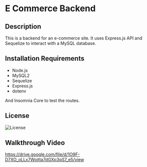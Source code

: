 # E Commerce Backend

## Description
This is a backend for an e-commerce site. It uses Express.js API and Sequelize to interact with a MySQL database.

## Installation Requirements
* Node.js
* MySQL2
* Sequelize
* Express.js
* dotenv

And Insomnia Core to test the routes.


## License
![License](https://img.shields.io/badge/License-MIT-blue.svg)


## Walkthrough Video

https://drive.google.com/file/d/1O9F-D7XO_oLLx7Woitta7dGXp3qS7_e5/view


